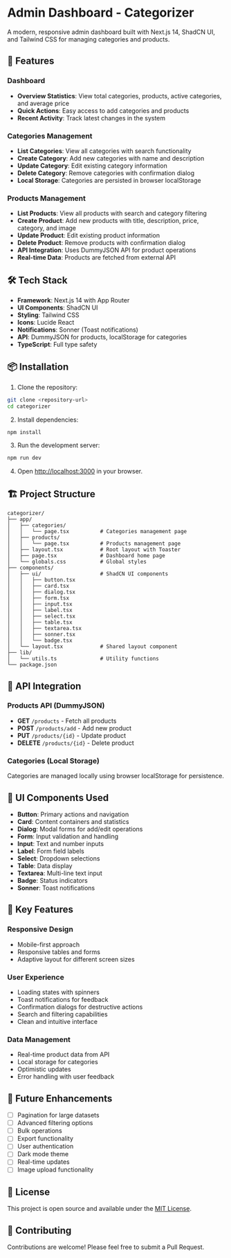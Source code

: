 # Admin Dashboard - Categorizer

A modern, responsive admin dashboard built with Next.js 14, ShadCN UI, and Tailwind CSS for managing categories and products.

## 🚀 Features

### Dashboard
- **Overview Statistics**: View total categories, products, active categories, and average price
- **Quick Actions**: Easy access to add categories and products
- **Recent Activity**: Track latest changes in the system

### Categories Management
- **List Categories**: View all categories with search functionality
- **Create Category**: Add new categories with name and description
- **Update Category**: Edit existing category information
- **Delete Category**: Remove categories with confirmation dialog
- **Local Storage**: Categories are persisted in browser localStorage

### Products Management
- **List Products**: View all products with search and category filtering
- **Create Product**: Add new products with title, description, price, category, and image
- **Update Product**: Edit existing product information
- **Delete Product**: Remove products with confirmation dialog
- **API Integration**: Uses DummyJSON API for product operations
- **Real-time Data**: Products are fetched from external API

## 🛠 Tech Stack

- **Framework**: Next.js 14 with App Router
- **UI Components**: ShadCN UI
- **Styling**: Tailwind CSS
- **Icons**: Lucide React
- **Notifications**: Sonner (Toast notifications)
- **API**: DummyJSON for products, localStorage for categories
- **TypeScript**: Full type safety

## 📦 Installation

1. Clone the repository:
```bash
git clone <repository-url>
cd categorizer
```

2. Install dependencies:
```bash
npm install
```

3. Run the development server:
```bash
npm run dev
```

4. Open [http://localhost:3000](http://localhost:3000) in your browser.

## 🏗 Project Structure

```
categorizer/
├── app/
│   ├── categories/
│   │   └── page.tsx          # Categories management page
│   ├── products/
│   │   └── page.tsx          # Products management page
│   ├── layout.tsx            # Root layout with Toaster
│   ├── page.tsx              # Dashboard home page
│   └── globals.css           # Global styles
├── components/
│   ├── ui/                   # ShadCN UI components
│   │   ├── button.tsx
│   │   ├── card.tsx
│   │   ├── dialog.tsx
│   │   ├── form.tsx
│   │   ├── input.tsx
│   │   ├── label.tsx
│   │   ├── select.tsx
│   │   ├── table.tsx
│   │   ├── textarea.tsx
│   │   ├── sonner.tsx
│   │   └── badge.tsx
│   └── layout.tsx            # Shared layout component
├── lib/
│   └── utils.ts              # Utility functions
└── package.json
```

## 🔧 API Integration

### Products API (DummyJSON)
- **GET** `/products` - Fetch all products
- **POST** `/products/add` - Add new product
- **PUT** `/products/{id}` - Update product
- **DELETE** `/products/{id}` - Delete product

### Categories (Local Storage)
Categories are managed locally using browser localStorage for persistence.

## 🎨 UI Components Used

- **Button**: Primary actions and navigation
- **Card**: Content containers and statistics
- **Dialog**: Modal forms for add/edit operations
- **Form**: Input validation and handling
- **Input**: Text and number inputs
- **Label**: Form field labels
- **Select**: Dropdown selections
- **Table**: Data display
- **Textarea**: Multi-line text input
- **Badge**: Status indicators
- **Sonner**: Toast notifications

## 🚀 Key Features

### Responsive Design
- Mobile-first approach
- Responsive tables and forms
- Adaptive layout for different screen sizes

### User Experience
- Loading states with spinners
- Toast notifications for feedback
- Confirmation dialogs for destructive actions
- Search and filtering capabilities
- Clean and intuitive interface

### Data Management
- Real-time product data from API
- Local storage for categories
- Optimistic updates
- Error handling with user feedback

## 🎯 Future Enhancements

- [ ] Pagination for large datasets
- [ ] Advanced filtering options
- [ ] Bulk operations
- [ ] Export functionality
- [ ] User authentication
- [ ] Dark mode theme
- [ ] Real-time updates
- [ ] Image upload functionality

## 📝 License

This project is open source and available under the [MIT License](LICENSE).

## 🤝 Contributing

Contributions are welcome! Please feel free to submit a Pull Request.
